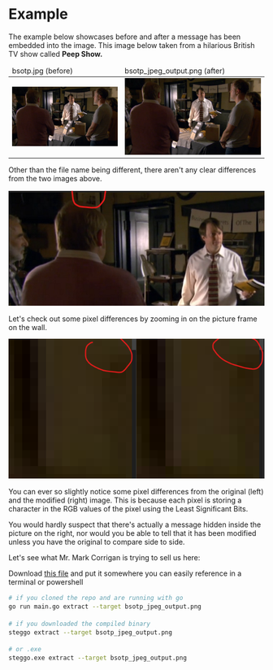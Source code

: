 # Example

The example below showcases before and after a message has been embedded into the image. This image below taken from a hilarious British TV show called **Peep Show.**

<table>
  <thead>
    <tr>
      <td>bsotp.jpg (before)</td>
      <td>bsotp_jpeg_output.png (after)</td>
    </tr>
  </thead>
  <tbody>
    <tr>
      <td><img src="./bsotp.jpg" width="500" /></td>
      <td><img src="./bsotp_jpeg_output.png" width="500" /></td>
    </tr>
  </tbody>
</table>

Other than the file name being different, there aren't any clear differences from the two images above.

<img src="./where_zoomed.png" />

Let's check out some pixel differences by zooming in on the picture frame on the wall.

<img src="./zoomed_diff.png" />

You can ever so slightly notice some pixel differences from the original (left) and the modified (right) image. This is because each pixel is storing a character in the RGB values of the pixel using the Least Significant Bits.

You would hardly suspect that there's actually a message hidden inside the picture on the right, nor would you be able to tell that it has been modified unless you have the original to compare side to side.

Let's see what Mr. Mark Corrigan is trying to sell us here:

Download [this file](./bsotp_jpeg_output.png) and put it somewhere you can easily reference in a terminal or powershell

```bash
# if you cloned the repo and are running with go
go run main.go extract --target bsotp_jpeg_output.png

# if you downloaded the compiled binary
steggo extract --target bsotp_jpeg_output.png

# or .exe
steggo.exe extract --target bsotp_jpeg_output.png
```
